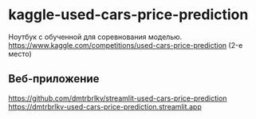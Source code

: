 # kaggle-used-cars-price-prediction

Ноутбук с обученной для соревнования моделью. 
https://www.kaggle.com/competitions/used-cars-price-prediction (2-е место)  

## Веб-приложение
https://github.com/dmtrbrlkv/streamlit-used-cars-price-prediction  
https://dmtrbrlkv-used-cars-price-prediction.streamlit.app
